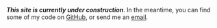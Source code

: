 **_This site is currently under construction_**. In the meantime, you can find some of my code on [GitHub](https://github.com/MarkTiedemann), or send me an [email](mailto:www.marktiedemann@gmail.com).
